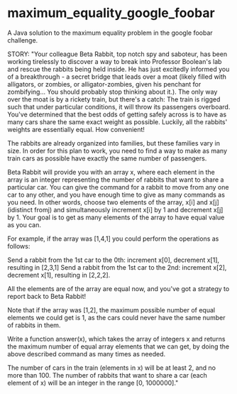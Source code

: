 # maximum_equality_google_foobar
A Java solution to the maximum equality problem in the google foobar challenge. 

STORY:
"Your colleague Beta Rabbit, top notch spy and saboteur, has been working tirelessly to discover a way to break into Professor Boolean's lab and rescue the rabbits being held inside. He has just excitedly informed you of a breakthrough - a secret bridge that leads over a moat (likely filled with alligators, or zombies, or alligator-zombies, given his penchant for zombifying... You should probably stop thinking about it.). The only way over the moat is by a rickety train, but there's a catch: The train is rigged such that under particular conditions, it will throw its passengers overboard. You've determined that the best odds of getting safely across is to have as many cars share the same exact weight as possible. Luckily, all the rabbits' weights are essentially equal. How convenient!

The rabbits are already organized into families, but these families vary in size. In order for this plan to work, you need to find a way to make as many train cars as possible have exactly the same number of passengers.

Beta Rabbit will provide you with an array x, where each element in the array is an integer representing the number of rabbits that want to share a particular car. You can give the command for a rabbit to move from any one car to any other, and you have enough time to give as many commands as you need. In other words, choose two elements of the array, x[i] and x[j] (idistinct fromj) and simultaneously increment x[i] by 1 and decrement x[j] by 1. Your goal is to get as many elements of the array to have equal value as you can.

For example, if the array was [1,4,1] you could perform the operations as follows:

Send a rabbit from the 1st car to the 0th: increment x[0], decrement x[1], resulting in [2,3,1] Send a rabbit from the 1st car to the 2nd: increment x[2], decrement x[1], resulting in [2,2,2].

All the elements are of the array are equal now, and you've got a strategy to report back to Beta Rabbit!

Note that if the array was [1,2], the maximum possible number of equal elements we could get is 1, as the cars could never have the same number of rabbits in them.

Write a function answer(x), which takes the array of integers x and returns the maximum number of equal array elements that we can get, by doing the above described command as many times as needed.

The number of cars in the train (elements in x) will be at least 2, and no more than 100. The number of rabbits that want to share a car (each element of x) will be an integer in the range [0, 1000000]."
